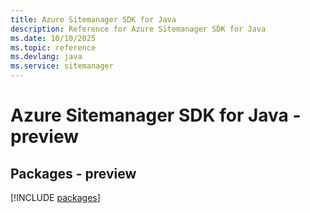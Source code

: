 ```yaml
---
title: Azure Sitemanager SDK for Java
description: Reference for Azure Sitemanager SDK for Java
ms.date: 10/10/2025
ms.topic: reference
ms.devlang: java
ms.service: sitemanager
---
```

# Azure Sitemanager SDK for Java - preview
## Packages - preview
[!INCLUDE [packages](sitemanager-index.md)]